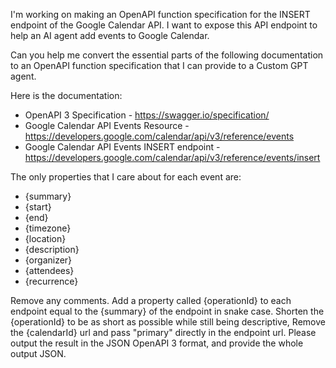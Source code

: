 I'm working on making an OpenAPI function specification for the INSERT endpoint of the Google Calendar API. 
I want to expose this API endpoint to help an AI agent add events to Google Calendar.

Can you help me convert the essential parts of the following documentation to an OpenAPI function specification that I can provide to a Custom GPT agent.

Here is the documentation: 
- OpenAPI 3 Specification -  https://swagger.io/specification/
- Google Calendar API Events Resource - https://developers.google.com/calendar/api/v3/reference/events
- Google Calendar API Events INSERT endpoint - https://developers.google.com/calendar/api/v3/reference/events/insert

The only properties that I care about for each event are: 
- {summary}
- {start}
- {end}
- {timezone}
- {location}
- {description}
- {organizer}
- {attendees}
- {recurrence}

Remove any comments.
Add a property called {operationId} to each endpoint equal to the {summary} of the endpoint in snake case. 
Shorten the {operationId} to be as short as possible while still being descriptive, 
Remove the {calendarId} url and pass "primary" directly in the endpoint url.
Please output the result in the JSON OpenAPI 3 format, and provide the whole output JSON.  


